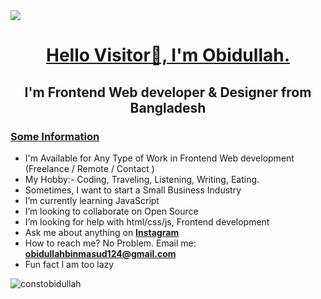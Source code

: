 
<img src="https://scontent.fjsr8-1.fna.fbcdn.net/v/t39.30808-6/337546169_755135629356337_2942759372979671859_n.jpg?_nc_cat=104&ccb=1-7&_nc_sid=730e14&_nc_ohc=_GDcLi37SjgAX_63tmI&_nc_ht=scontent.fjsr8-1.fna&oh=00_AfAV58PU8nzmz_3-WSGVQAdUr6FNGVIlZFxZLIRSU3HXjw&oe=64D46108">

<br/>
<h1 align="center"><u>Hello Visitor🤞, I'm Obidullah. </u></h1>
<h2 align="center">I'm Frontend Web developer & Designer from Bangladesh</h2>
   
<h3 align="left"><u>Some Information</u></h3>

- I'm Available for Any Type of Work in Frontend Web development (Freelance / Remote / Contact ) 
- My Hobby:- Coding, Traveling, Listening, Writing, Eating.
- Sometimes, I want to start a Small Business Industry
- I’m currently learning JavaScript
- I’m looking to collaborate on Open Source
- I’m looking for help with html/css/js, Frontend development
- Ask me about anything on **<a href="https://www.instagram.com/constobidullah"> Instagram</a>**
- How to reach me? No Problem. Email me: **obidullahbinmasud124@gmail.com**
- Fun fact I am too lazy
<p align="left"> <img src="https://komarev.com/ghpvc/?username=constobidullah&label=Profile%20views&color=0e75b6&style=flat" alt="constobidullah" /> </p>
